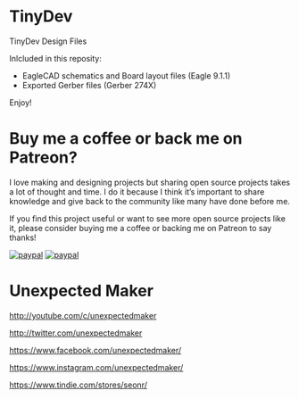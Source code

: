 # TinyDev
TinyDev Design Files

Inlcluded in this reposity:
- EagleCAD schematics and Board layout files (Eagle 9.1.1) 
- Exported Gerber files (Gerber 274X)

Enjoy!

# Buy me a coffee or back me on Patreon?
I love making and designing projects but sharing open source projects takes a lot of thought and time. I do it because I think it’s important to share knowledge and give back to the community like many have done before me.

If you find this project useful or want to see more open source projects like it, please consider buying me a coffee or backing me on Patreon to say thanks!

[![paypal](https://www.buymeacoffee.com/assets/img/custom_images/orange_img.png)](https://www.buymeacoffee.com/YLVGbhJP0)
[![paypal](http://3sprockets.com.au/um/PatreonSmall.png)](https://www.patreon.com/unexpectedmaker)

# Unexpected Maker
http://youtube.com/c/unexpectedmaker

http://twitter.com/unexpectedmaker

https://www.facebook.com/unexpectedmaker/

https://www.instagram.com/unexpectedmaker/

https://www.tindie.com/stores/seonr/
